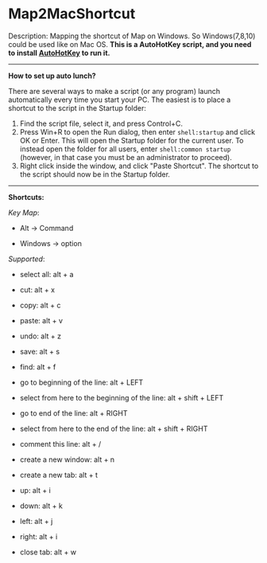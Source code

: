 # Map2MacShortcut
Description: Mapping the shortcut of Map on Windows. So Windows(7,8,10) could be used like on Mac OS.
**This is a AutoHotKey script, and you need to install [AutoHotKey](https://www.autohotkey.com/) to run it.**


<hr>

**How to set up auto lunch?**

There are several ways to make a script (or any program) launch automatically every time you start your PC. The easiest is to place a shortcut to the script in the Startup folder:

1. Find the script file, select it, and press Control+C.
2. Press Win+R to open the Run dialog, then enter `shell:startup` and click OK or Enter. This will open the Startup folder for the current user. To instead open the folder for all users, enter `shell:common startup` (however, in that case you must be an administrator to proceed).
3. Right click inside the window, and click "Paste Shortcut". The shortcut to the script should now be in the Startup folder.



<hr>

**Shortcuts:**

*Key Map*:

- Alt            -> Command

* Windows -> option

*Supported*: 

- select all: alt + a

- cut: alt + x

- copy: alt + c

- paste: alt + v

- undo: alt + z

- save: alt + s

- find: alt + f

- go to beginning of the line: alt + LEFT

- select from here to the beginning of the line: alt + shift + LEFT

- go to end of the line: alt + RIGHT

- select from here to the end of the line: alt + shift + RIGHT

- comment this line: alt + /

- create a new window: alt + n

- create a new tab: alt + t

- up: alt + i

- down: alt + k

- left: alt + j

- right: alt + i

- close tab: alt + w

  

